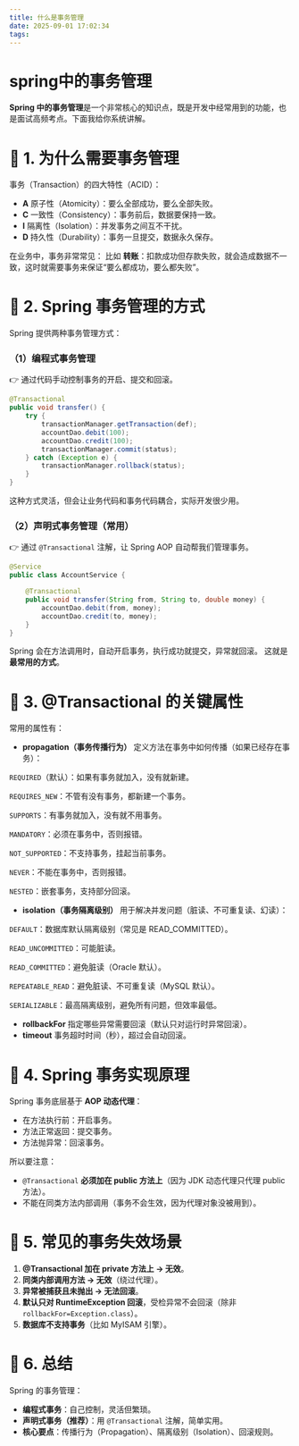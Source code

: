 ```yaml
---
title: 什么是事务管理
date: 2025-09-01 17:02:34
tags:
---
```



# spring中的事务管理

**Spring 中的事务管理**是一个非常核心的知识点，既是开发中经常用到的功能，也是面试高频考点。下面我给你系统讲解。



# 🔹 1. 为什么需要事务管理


事务（Transaction）的四大特性（ACID）：

<!--more-->
- **A** 原子性（Atomicity）：要么全部成功，要么全部失败。
- **C** 一致性（Consistency）：事务前后，数据要保持一致。
- **I** 隔离性（Isolation）：并发事务之间互不干扰。
- **D** 持久性（Durability）：事务一旦提交，数据永久保存。

在业务中，事务非常常见：
比如 **转账**：扣款成功但存款失败，就会造成数据不一致，这时就需要事务来保证“要么都成功，要么都失败”。



# 🔹 2. Spring 事务管理的方式


Spring 提供两种事务管理方式：


### （1）编程式事务管理


👉 通过代码手动控制事务的开启、提交和回滚。


```java
@Transactional
public void transfer() {
    try {
        transactionManager.getTransaction(def);
        accountDao.debit(100);
        accountDao.credit(100);
        transactionManager.commit(status);
    } catch (Exception e) {
        transactionManager.rollback(status);
    }
}

```

这种方式灵活，但会让业务代码和事务代码耦合，实际开发很少用。



### （2）声明式事务管理（常用）


👉 通过 `@Transactional` 注解，让 Spring AOP 自动帮我们管理事务。


```java
@Service
public class AccountService {

    @Transactional
    public void transfer(String from, String to, double money) {
        accountDao.debit(from, money);
        accountDao.credit(to, money);
    }
}

```

Spring 会在方法调用时，自动开启事务，执行成功就提交，异常就回滚。
这就是 **最常用的方式**。



# 🔹 3. @Transactional 的关键属性


常用的属性有：


- **propagation（事务传播行为）**
定义方法在事务中如何传播（如果已经存在事务）：


`REQUIRED`（默认）：如果有事务就加入，没有就新建。


`REQUIRES_NEW`：不管有没有事务，都新建一个事务。


`SUPPORTS`：有事务就加入，没有就不用事务。


`MANDATORY`：必须在事务中，否则报错。


`NOT_SUPPORTED`：不支持事务，挂起当前事务。


`NEVER`：不能在事务中，否则报错。


`NESTED`：嵌套事务，支持部分回滚。
- **isolation（事务隔离级别）**
用于解决并发问题（脏读、不可重复读、幻读）：


`DEFAULT`：数据库默认隔离级别（常见是 READ_COMMITTED）。


`READ_UNCOMMITTED`：可能脏读。


`READ_COMMITTED`：避免脏读（Oracle 默认）。


`REPEATABLE_READ`：避免脏读、不可重复读（MySQL 默认）。


`SERIALIZABLE`：最高隔离级别，避免所有问题，但效率最低。
- **rollbackFor**
指定哪些异常需要回滚（默认只对运行时异常回滚）。
- **timeout**
事务超时时间（秒），超过会自动回滚。


# 🔹 4. Spring 事务实现原理


Spring 事务底层基于 **AOP 动态代理**：


- 在方法执行前：开启事务。
- 方法正常返回：提交事务。
- 方法抛异常：回滚事务。

所以要注意：


- `@Transactional` **必须加在 public 方法上**（因为 JDK 动态代理只代理 public 方法）。
- 不能在同类方法内部调用（事务不会生效，因为代理对象没被用到）。


# 🔹 5. 常见的事务失效场景


1. **@Transactional 加在 private 方法上 → 无效**。
2. **同类内部调用方法 → 无效**（绕过代理）。
3. **异常被捕获且未抛出 → 无法回滚**。
4. **默认只对 RuntimeException 回滚**，受检异常不会回滚（除非 `rollbackFor=Exception.class`）。
5. **数据库不支持事务**（比如 MyISAM 引擎）。


# 🔹 6. 总结


Spring 的事务管理：


- **编程式事务**：自己控制，灵活但繁琐。
- **声明式事务（推荐）**：用 `@Transactional` 注解，简单实用。
- **核心要点**：传播行为（Propagation）、隔离级别（Isolation）、回滚规则。